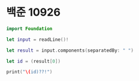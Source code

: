 # 백준 10926

```swift
import Foundation

let input = readLine()!

let result = input.components(separatedBy: " ")

let id = (result[0])

print("\(id)??!")
```